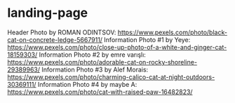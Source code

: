 # landing-page

Header Photo by ROMAN ODINTSOV: https://www.pexels.com/photo/black-cat-on-concrete-ledge-5667911/
Information Photo #1 by Yeye: https://www.pexels.com/photo/close-up-photo-of-a-white-and-ginger-cat-18159303/
Information Photo #2 by emre varışlı: https://www.pexels.com/photo/adorable-cat-on-rocky-shoreline-29389963/
Information Photo #3 by Alef Morais: https://www.pexels.com/photo/charming-calico-cat-at-night-outdoors-30369111/
Information Photo #4 by maybe A: https://www.pexels.com/photo/cat-with-raised-paw-16482823/